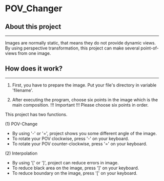 # POV_Changer

## About this project
-----------------------
Images are normally static, that means they do not provide dynamic views. By using perspective transformation, this project can make several point-of-views from one image.

## How does it work?
-----------------------
1. First, you have to prepare the image. Put your file's directory in variable 'filename'.

2. After executing the program, choose six points in the image which is the main composition.
   !!! Important !!!
   Please choose six points in order. 


This project has two functions.

(1) POV-Change

- By using '-' or '=', project shows you some different angle of the image. 
- To rotate your POV clockwise, press '-' on your keyboard. 
- To rotate your POV counter-clockwise, press '=' on your keyboard.

(2) Interpolation

- By using '[' or ']', project can reduce errors in image.
- To reduce black area on the image, press ']' on your keyboard.
- To reduce boundary on the image, press '[' on your keyboard.
